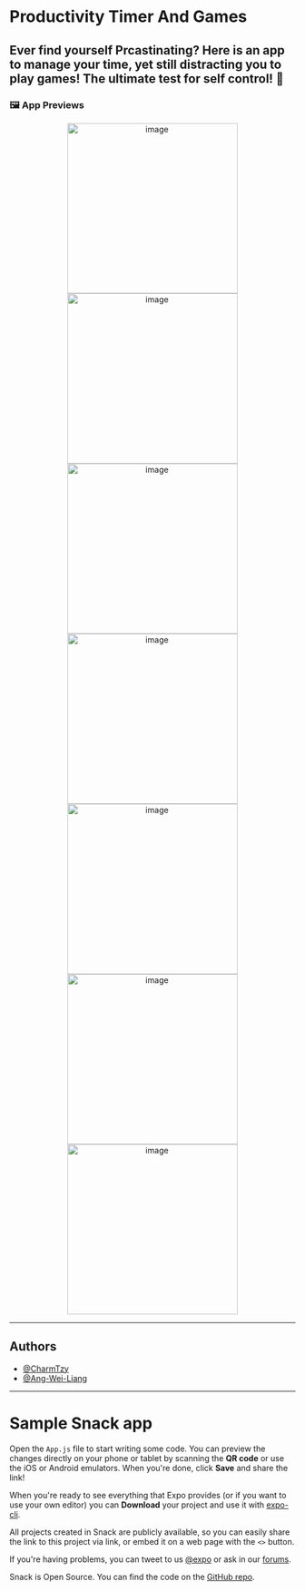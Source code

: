 
# Productivity Timer And Games

Ever find yourself Prcastinating? Here is an app to manage your time, yet still distracting you to play games! The ultimate test for self control! 🌈
---

### 🖼️ App Previews

<div align="center">
  <img height="300" alt="image" src="https://github.com/user-attachments/assets/586d458c-07f5-4d29-aaf2-70d9b2cbf45d" />
  <img height="300" alt="image" src="https://github.com/user-attachments/assets/ef94ebb4-8fed-4a19-ac79-b639da5c53f1" />
  <img height="300" alt="image" src="https://github.com/user-attachments/assets/91444fdd-3d49-445d-9bd5-21ce4f4694bf" />
</div>

<div align="center">
  <img height="300" alt="image" src="https://github.com/user-attachments/assets/c4b2779b-31d4-471d-80fc-2e6573c7df74" />
  <img height="300" alt="image" src="https://github.com/user-attachments/assets/a0b4bb6b-1a0d-4b84-aebe-4a29eee2a4e6" />
  <img height="300" alt="image" src="https://github.com/user-attachments/assets/ad938543-7a9d-4cd9-9d42-be5d9d14d477" />
  <img height="300" alt="image" src="https://github.com/user-attachments/assets/c3d4b03a-622e-48aa-9346-41b2b0ce27f8" />
</div>

---

## Authors
- [@CharmTzy](https://www.github.com/CharmTzy)
- [@Ang-Wei-Liang](https://www.github.com/Ang-Wei-Liang)

---

# Sample Snack app

Open the `App.js` file to start writing some code. You can preview the changes directly on your phone or tablet by scanning the **QR code** or use the iOS or Android emulators. When you're done, click **Save** and share the link!

When you're ready to see everything that Expo provides (or if you want to use your own editor) you can **Download** your project and use it with [expo-cli](https://docs.expo.io/get-started/installation).

All projects created in Snack are publicly available, so you can easily share the link to this project via link, or embed it on a web page with the `<>` button.

If you're having problems, you can tweet to us [@expo](https://twitter.com/expo) or ask in our [forums](https://forums.expo.io/c/snack).

Snack is Open Source. You can find the code on the [GitHub repo](https://github.com/expo/snack).


